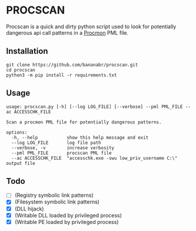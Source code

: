 # PROCSCAN
Procscan is a quick and dirty python script used to look for potentially dangerous api call patterns in a [Procmon](https://docs.microsoft.com/en-us/sysinternals/downloads/procmon) PML file.

## Installation
```
git clone https://github.com/bananabr/procscan.git
cd procscan
python3 -m pip install -r requirements.txt
```
## Usage

```
usage: procscan.py [-h] [--log LOG_FILE] [--verbose] --pml PML_FILE --ac ACCESSCHK_FILE

Scan a procmon PML file for potentially dangerous patterns.

options:
  -h, --help           show this help message and exit
  --log LOG_FILE       log file path
  --verbose, -v        increase verbosity
  --pml PML_FILE       procscan PML file
  --ac ACCESSCHK_FILE  "accesschk.exe -swu low_priv_username C:\" output file
```

## Todo

- [ ] (Registry symbolic link patterns)
- [x] (Filesystem symbolic link patterns)
- [x] (DLL hijack)
- [x] (Writable DLL loaded by privileged process)
- [x] (Writable PE loaded by privileged process)